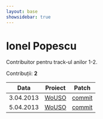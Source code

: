 ```yaml
---
layout: base
showsidebar: true
---
```


# Ionel Popescu

Contribuitor pentru track-ul anilor 1-2.

Contribuții: **2**

|Data |Proiect | Patch |
|-----|--------|-------|
| 3.04.2013|[WoUSO][wouso]|[commit](https://github.com/rosedu/wouso/commit/6367829800187d90531b5a81567c59c3b8d76591)|
| 5.04.2013|[WoUSO][wouso]|[commit](https://github.com/rosedu/wouso/pull/369)|

[wouso]: https://github.com/rosedu/wouso "World of USO"
